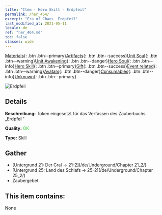 ```yaml
---
title: "Item - Hero Skill - Erdpfeil"
permalink: /her_464/
excerpt: "Era of Chaos  Erdpfeil"
last_modified_at: 2021-05-11
locale: de
ref: "her_464.md"
toc: false
classes: wide
---
```

 [Materials](/ItemsDE/){: .btn .btn--primary}[Artifacts](/ItemsDE/Artifacts/){: .btn .btn--success}[Unit Soul](/ItemsDE/UnitSoul/){: .btn .btn--warning}[Unit Awakening](/ItemsDE/UnitAwakening/){: .btn .btn--danger}[Hero Soul](/ItemsDE/HeroSoul/){: .btn .btn--info}[Hero Skill](/ItemsDE/HeroSkill/){: .btn .btn--primary}[Gift](/ItemsDE/Gift/){: .btn .btn--success}[Event related](/ItemsDE/Events/){: .btn .btn--warning}[Avatars](/ItemsDE/Avatars/){: .btn .btn--danger}[Consumables](/ItemsDE/Consumables/){: .btn .btn--info}[Unknown](/ItemsDE/Unknown/){: .btn .btn--primary}

 ![Erdpfeil](/images/t/ps_dadishenjian.png)

## Details
 **Beschreibung:** Token eingesetzt für das Verfassen des Zauberbuchs „Erdpfeil“

 **Quality:** <span style="color: #32CD32">OK</span>

 **Type:** Skill

## Gather

*    [Untergrund 21: Der Gral -> 21-2](/de/Underground/Chapter 21_2/) 
*    [Untergrund 25: Land des Schlafs -> 25-2](/de/Underground/Chapter 25_2/) 
*    Zaubergebet 

## This item contains:

  None

